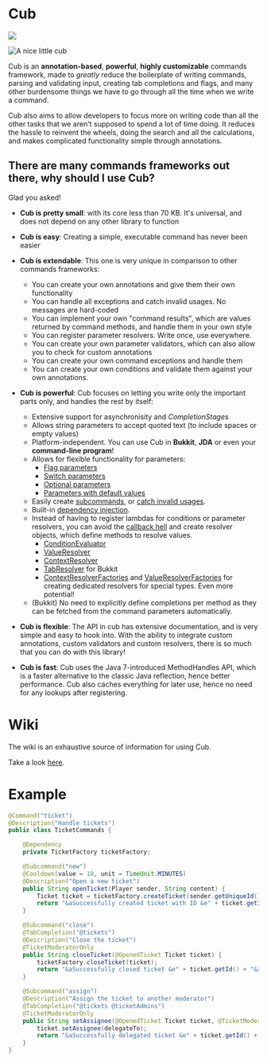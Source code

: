 
# Cub
[![](https://jitpack.io/v/ReflxctionDev/cub.svg)](https://jitpack.io/#ReflxctionDev/cub)

![A nice little cub](https://i.imgur.com/AjsOvv4.jpg)

Cub is an **annotation-based**, **powerful**, **highly customizable** commands framework, made to *greatly* reduce the boilerplate of writing commands, parsing and validating input, creating tab  completions and flags, and many other burdensome things we have to go through all the time when we write a command.

Cub also aims to allow developers to focus more on writing code than all the other tasks that we aren't supposed to spend a lot of time doing. It reduces the hassle to reinvent the wheels, doing the search and all the calculations, and makes complicated functionality simple through annotations.

## There are many commands frameworks out there, why should I use Cub?
Glad you asked!

- **Cub is pretty small**: with its core less than 70 KB. It's universal, and does not depend on any other library to function
- **Cub is easy**: Creating a simple, executable command has never been easier
- **Cub is extendable**: This one is very unique in comparison to other commands frameworks:
    - You can create your own annotations and give them their own functionality
    - You can handle all exceptions and catch invalid usages. No messages are hard-coded
    - You can implement your own "command results", which are values returned by command methods, and handle them in your own style
    - You can register parameter resolvers. Write once, use everywhere.
    - You can create your own parameter validators, which can also allow you to check for custom annotations
    - You can create your own command exceptions and handle them
    - You can create your own conditions and validate them against your own annotations.

- **Cub is powerful**: Cub focuses on letting you write only the important parts only, and handles the rest by itself:
    -  Extensive support for asynchronisity and *CompletionStage*s
    - Allows string parameters to accept quoted text (to include spaces or empty values)
    - Platform-independent. You can use Cub in **Bukkit**, **JDA** or even your **command-line program**!
    - Allows for flexible functionality for parameters:
        - [Flag parameters](https://github.com/ReflxctionDev/cub/blob/master/common/src/main/java/io/github/revxrsal/cub/annotation/Flag.java)
        - [Switch parameters](https://github.com/ReflxctionDev/cub/blob/master/common/src/main/java/io/github/revxrsal/cub/annotation/Switch.java)
        - [Optional parameters](https://github.com/ReflxctionDev/cub/blob/master/common/src/main/java/io/github/revxrsal/cub/annotation/Optional.java)
        - [Parameters with default values](https://github.com/ReflxctionDev/cub/blob/master/common/src/main/java/io/github/revxrsal/cub/annotation/Default.java)
    - Easily create [subcommands](https://github.com/ReflxctionDev/cub/blob/master/common/src/main/java/io/github/revxrsal/cub/annotation/Subcommand.java), or [catch invalid usages](https://github.com/ReflxctionDev/cub/blob/master/common/src/main/java/io/github/revxrsal/cub/annotation/CatchInvalid.java).
    - Built-in [dependency injection](https://github.com/ReflxctionDev/cub/blob/master/common/src/main/java/io/github/revxrsal/cub/annotation/Dependency.java).
    - Instead of having to register lambdas for conditions or parameter resolvers, you can avoid the [callback hell](http://callbackhell.com/) and create resolver objects, which define methods to resolve values.
        - [ConditionEvaluator](https://github.com/ReflxctionDev/cub/blob/master/common/src/main/java/io/github/revxrsal/cub/annotation/ConditionEvaluator.java)
        - [ValueResolver](https://github.com/ReflxctionDev/cub/blob/master/common/src/main/java/io/github/revxrsal/cub/annotation/ValueResolver.java)
        - [ContextResolver](https://github.com/ReflxctionDev/cub/blob/master/common/src/main/java/io/github/revxrsal/cub/annotation/ContextResolver.java)
        - [TabResolver](https://github.com/ReflxctionDev/cub/blob/master/bukkit/src/main/java/io/github/revxrsal/cub/bukkit/annotation/TabResolver.java) for Bukkit
        - [ContextResolverFactories](https://github.com/ReflxctionDev/cub/blob/master/common/src/main/java/io/github/revxrsal/cub/ContextResolverFactory.java) and [ValueResolverFactories](https://github.com/ReflxctionDev/cub/blob/master/common/src/main/java/io/github/revxrsal/cub/ValueResolverFactory.java) for creating dedicated resolvers for special types. Even more potential!
    - (Bukkit) No need to explicitly define completions per method as they can be fetched from the command parameters automatically.
- **Cub is flexible**: The API in cub has extensive documentation, and is very simple and easy to hook into. With the ability to integrate custom annotations, custom validators and custom resolvers, there is so much that you can do with this library!
- **Cub is fast**: Cub uses the Java 7-introduced MethodHandles API, which is a faster alternative to the classic Java reflection, hence better performance. Cub also caches everything for later use, hence no need for any lookups after registering.

# Wiki
The wiki is an exhaustive source of information for using Cub.

Take a look [here](https://github.com/ReflxctionDev/cub/wiki).

# Example
```java
@Command("ticket")
@Description("Handle tickets")
public class TicketCommands {

    @Dependency
    private TicketFactory ticketFactory;

    @Subcommand("new")
    @Cooldown(value = 10, unit = TimeUnit.MINUTES)
    @Description("Open a new ticket")
    public String openTicket(Player sender, String content) {
        Ticket ticket = ticketFactory.createTicket(sender.getUniqueId(), content);
        return "&aSuccessfully created ticket with ID &e" + ticket.getId() + "&a.";
    }

    @Subcommand("close")
    @TabCompletion("@tickets")
    @Description("Close the ticket")
    @TicketModeratorOnly
    public String closeTicket(@OpenedTicket Ticket ticket) {
        ticketFactory.closeTicket(ticket);
        return "&aSuccessfully closed ticket &e" + ticket.getId() + "&a.";
    }

    @Subcommand("assign")
    @Description("Assign the ticket to another moderator")
    @TabCompletion("@tickets @ticketAdmins")
    @TicketModeratorOnly
    public String setAssignee(@OpenedTicket Ticket ticket, @TicketModerator Player delegateTo) {
        ticket.setAssignee(delegateTo);
        return "&aSuccessfully delegated ticket &e" + ticket.getId() + "&a to &e" + delegateTo.getName() + "&a.";
    }
}
```
